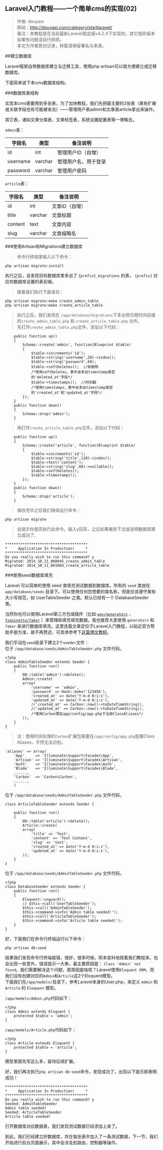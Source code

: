 Laravel入门教程——一个简单cms的实现(02)
----

>    作者: douyasi  
>    网站：http://douyasi.com/category/startlaravel/  
>    备注：本教程是在当前最新Laravel稳定版v4.2.X下实现的，其它相异版本如果有问题请自行排除。  
>    本文为作者原创记录，转载请保留署名与来源。

##建立数据库

Laravel框架自带数据库建立与迁移工具，使用php artisan可以很方便建立或迁移数据库。 

下面简单说下本cms数据库结构。

###数据库表结构

实现本cms需要用到多张表，为了加快教程，我们先把最主要的2张表（某些扩展或关联字段也有可能被省去）——管理用户表admin和文章表article拿出来操作。
 
其它表，诸如文章分类表，文章标签表，系统设置配置表等一律略去。

`admin`表：

字段名 | 类型 | 备注说明 
----- | ----- | -----
id | int | 管理用户ID（自增）
username | varchar | 管理用户名，用于登录
password | varchar | 管理用户密码



`article`表：

字段名 | 类型 | 备注说明  
----- | ----- | -----
id | int | 文章ID（自增）
title | varchar | 文章标题
content | text | 文章内容
slug | varchar | 文章缩略名


###使用Artisan和Migrations建立数据库
>    命令行终端里输入以下命令：
```
php artisan migrate:install
```
执行之后，会发现目标数据库里多出了 `{prefix}_migrations` 的表， `{prefix}` 对应你数据库设置的表前缀。
>    接着我们执行下面语句：
```
php artisan migrate:make create_admin_table
php artisan migrate:make create_article_table
```
>    执行之后，我们发现在 `/app/database/migrations`下多出带日期时间前缀的`create_admin_table.php` 和 `create_article_table.php` 文件。  
>    先打开`create_admin_table.php`文件，添加以下代码：
```
	public function up()
	{
		Schema::create('admin', function(Blueprint $table)
		{
			$table->increments('id');
			$table->string('username',20)->index();
			$table->string('password',60);
			$table->softDeletes();  //软删除
			/*使用softDeletes，表中会多出timestamp类型
			的'deleted_at'字段*/
			$table->timestamps();  //时间戳
			/*使用timestamps，表中会多出timestamp类型
			的'created_at'和'updated_at'字段*/
		});
	}
	public function down()
	{
		Schema::drop('admin');
	}
```
>    再打开`create_article_table.php`文件，添加以下代码：
```
	public function up()
	{
		Schema::create('article', function(Blueprint $table)
		{
			$table->increments('id');
			$table->string('title',120)->index();
			$table->text('content');
			$table->string('slug',60)->nullable();
			$table->softDeletes();
			$table->timestamps();
		});
	}
	public function down()
	{
		Schema::drop('article');
	}
```
>    保存完毕之后我们继续运行命令：
```
php artisan migrate
```
>    会提示你是否执行此命令，输入y回车，之后如果看到下文就说明数据库建立成功了。  
```
**************************************
*     Application In Production!     *
**************************************
Do you really wish to run this command? y
Migrated: 2014_10_11_060945_create_admin_table
Migrated: 2014_10_11_061004_create_article_table  
```

###使用seed数据库填充

Laravel 可以简单的使用 seed 类填充测试数据到数据库。所有的 `seed` 类放在 `app/database/seeds` 目录下。可以使用任何您想要的类名称，但是应该遵守某些大小写规范，如 UserTableSeeder 之类。默认已经有一个 DatabaseSeeder 类。

当然你也可以使用Laravel第三方包或插件（比如 [`way/generators`](https://packagist.org/packages/way/generators) 、 [`fzaninotto/faker`](https://packagist.org/packages/fzaninotto/faker) ）来管理和填充填充数据。我也推荐大家使用 `generators` 和 `faker` 来进行数据库填充，这里连载文章定位于Laravel入门教程，以贴近官方帮助手册为准，故不再赘述，可具体参考下[这篇博文教程](http://lvwenhan.com/laravel/398.html)。

我们手动在`seed`目录下建立2个`seeder`文件：  
位于 `/app/database/seeds/AdminTableSeeder.php` 文件代码，    
```
<?php
class AdminTableSeeder extends Seeder {
	public function run()
	{
		DB::table('admin')->delete();
		Admin::create(
		array(
			'username' => 'admin',
			'password' => Hash::make('123456'),
			'created_at' => date('Y-m-d H:i:s'),
			'updated_at' => date('Y-m-d H:i:s'),
			//'created_at' => Carbon::now()->toDateTimeString(), 
			//'updated_at' => Carbon::now()->toDateTimeString(),
			/*使用Carbon需在app/config/app.php下注册ClassAliases*/
		));
	}
}
```
>    注：使用时间处理的`Carbon`扩展包需要在`/app/config/app.php`配置Class Aliases，不然无法识别。
```
'aliases' => array(
    'App'     => 'Illuminate\Support\Facades\App',
    'Artisan' => 'Illuminate\Support\Facades\Artisan',
    'Auth'    => 'Illuminate\Support\Facades\Auth',
    'Blade'   => 'Illuminate\Support\Facades\Blade',
    ......,
    'Carbon'  => 'Carbon\Carbon',
    ......,
    )
```

位于 `/app/database/seeds/AdminTableSeeder.php` 文件代码，  
```
class ArticleTableSeeder extends Seeder {

	public function run()
	{
		DB::table('article')->delete();
		Article::create(
		array(
			'title' => 'Test',
			'content' => 'Test Content',
			'slug' => 'test',
			'created_at' => date('Y-m-d H:i:s'),
			'updated_at' => date('Y-m-d H:i:s'),
		));
	}
}
```

位于 `/app/database/seeds/AdminTableSeeder.php` 文件代码，  
```
<?php
class DatabaseSeeder extends Seeder {
	public function run()
	{
		Eloquent::unguard();
		// $this->call('UserTableSeeder');
		$this->call('AdminTableSeeder');
		$this->command->info('Admin table seeded!');
		$this->call('ArticleTableSeeder');
		$this->command->info('Article table seeded!');
	}
}
```
好，下面我们在命令行终端运行以下命令：
```
php artisan db:seed
```
结果我们发现命令行终端报错，很好，很多时候，照本宣科地按着我们教程来，也会出现一些意外，错误提示一大串，最主要原因是： `Class 'Admin' not found`。我们需要解决这个问题，那原因是啥呢？Laravel使用`Eloquent ORM`，而我们没有创建对应的`Admin`和`Article`这2个Eloquent模型。  
下面我们在`/app/models/`目录下，参考Laravel本身的User.php，来定义 `Admin` 和`Article` 的 `Eloquent` 模型。

`/app/models/Admin.php`代码如下：
```
<?php
class Admin extends Eloquent {
	protected $table = 'admin';
}
```
`/app/models/Article.php`代码如下：
```
<?php
class Article extends Eloquent {
	protected $table = 'article';
}
```
模型里面先写这么多，留待后续扩展。

好，我们再次执行`php artisan db:seed`命令，发现成功了，出现以下提示即表明成功！

```
**************************************
*     Application In Production!     *
**************************************
Do you really wish to run this command? y
Seeded: AdminTableSeeder
Admin table seeded!
Seeded: ArticleTableSeeder
Article table seeded!
```
打开数据库对应数据表，我们发现测试数据已经添加上来了。

到此，我们已经建立好数据库，并在每张表中加入了一条测试数据，下一节，我们开始进行前台页面展示，其中会涉及到路由，控制器等操作。